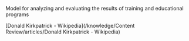 Model for analyzing and evaluating the results of training and educational programs

[Donald Kirkpatrick - Wikipedia](/knowledge/Content Review/articles/Donald Kirkpatrick - Wikipedia)